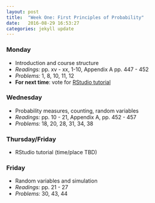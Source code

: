 ```yaml
---
layout: post
title:  "Week One: First Principles of Probability"
date:   2016-08-29 16:53:27
categories: jekyll update
---
```


### Monday  
- Introduction and course structure
- *Readings:* pp. xv - xx, 1-10, Appendix A pp. 447 - 452
- *Problems:* 1, 8, 10, 11, 12
- **For next time**: vote for [RStudio tutorial](http://doodle.com/poll/5ya8ugieqhzabfbh)

### Wednesday  
- Probability measures, counting, random variables
- *Readings:* pp. 10 - 21, Appendix A, pp. 452 - 457
- *Problems:* 18, 20, 28, 31, 34, 38

### Thursday/Friday  
- RStudio tutorial (time/place TBD)


### Friday  
- Random variables and simulation
- *Readings:* pp. 21 - 27
- *Problems:* 30, 43, 44
